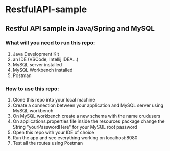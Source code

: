 # RestfulAPI-sample
## Restful API sample in Java/Spring and MySQL

### What will you need to run this repo:
1. Java Development Kit
2. an IDE (VSCode, Intellij IDEA...)
3. MySQL server installed
4. MySQL Workbench installed
5. Postman

### How to use this repo:
1. Clone this repo into your local machine
2. Create a connection between your application and MySQL server using MySQL workbench
3. On MySQL workbench create a new schema with the name crudusers
4. On applications.properties file inside the resources package change the String "yourPasswordHere" for your MySQL root password
5. Open this repo with your IDE of choice
6. Run the app and see everything working on localhost:8080
7. Test all the routes using Postman


